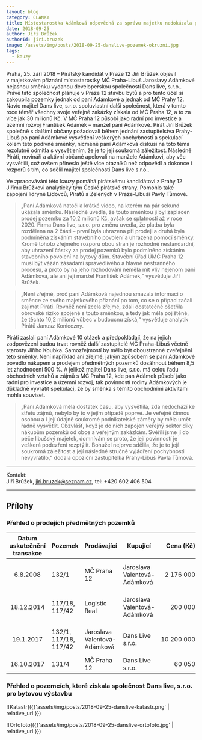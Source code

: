 ```yaml
---
layout: blog
category: CLANKY
title: Místostarostka Adámková odpovědná za správu majetku nedokázala patřičně vysvětlit směnku za 10 milionů Kč
date: 2018-09-25
author: Jiří Brůžek
authorId: jiri.bruzek
image: /assets/img/posts/2018-09-25-danslive-pozemek-okruzni.jpg
tags:
  - kauzy
---
```


Praha, 25. září 2018 – Pirátský kandidát v Praze&nbsp;12 Jiří Brůžek objevil v majetkovém přiznání místostarostky MČ Praha-Libuš Jaroslavy Adámkové nejasnou směnku vydanou developerskou společností Dans live, s.r.o.. Právě tato společnost plánuje v Praze 12 stavbu bytů a pro tento účel si zakoupila pozemky jednak od paní Adámkové a jednak od MČ Prahy&nbsp;12. Navíc majitel Dans live, s.r.o. spoluvlastní další společnost, která v tomto roce téměř všechny svoje veřejné zakázky získala od MČ Praha 12, a to za více jak 30 milionů Kč. V MČ Praha&nbsp;12 působí jako radní pro investice a územní rozvoj František Adámek – manžel paní Adámkové. Pirát Jiří Brůžek společně s dalšími občany požadovali během jednání zastupitelstva Prahy-Libuš po paní Adámkové vysvětlení veškerých pochybností a spekulací kolem této podivné směnky, nicméně paní Adámková diskusi na toto téma rezolutně odmítla s vysvětlením, že je to její soukromá záležitost. Následně Piráti, novináři a aktivní občané apelovali na manžele Adámkovi, aby věc vysvětlili, což ovšem přineslo ještě více otazníků než odpovědí a dokonce i rozporů s tím, co sdělil majitel společnosti Dans live s.r.o..

Ve zpracovávání této kauzy pomáhá pirátskému kandidátovi z Prahy&nbsp;12 Jiřímu Brůžkovi analytický tým České pirátské strany. Pomohlo také zapojení lídryně Lidovců, Pirátů a Zelených v Praze-Libuši Pavly Tůmové.

> „Paní Adámková natočila krátké video, na kterém na pár sekund ukázala směnku. Následně uvedla, že touto směnkou jí byl zaplacen prodej pozemku za 10,2 milionů Kč, avšak se splatností až v roce 2020. Firma Dans live, s.r.o. pro změnu uvedla, že platba byla rozdělena na 2&nbsp;části – první byla uhrazena při prodeji a druhá byla podmíněna získáním stavebního povolení a uhrazena pomocí směnky. Kromě tohoto zřejmého rozporu obou stran je rozhodně nestandardní, aby uhrazení částky za prodej pozemků bylo podmíněno získáním stavebního povolení na bytový dům. Stavební úřad ÚMČ Praha&nbsp;12 musí být vázán zásadami spravedlivého a hlavně nestranného procesu, a proto by na jeho rozhodování neměla mít vliv nejenom paní Adámková, ale ani její manžel František Adámek,“ vysvětluje Jiří Brůžek.

> „Není zřejmé, proč paní Adámková najednou smazala informaci o směnce ze svého majetkového přiznání po tom, co se o případ začali zajímat Piráti. Rovněž není zcela zřejmé, zdali dostatečně ošetřila obrovské riziko spojené s touto směnkou, a tedy jak měla pojištěné, že těchto 10,2&nbsp;milionů vůbec v budoucnu získá,“ vysvětluje analytik Pirátů Janusz Konieczny.

Piráti zaslali paní Adámkové 10 otázek a předpokládají, že na jejich zodpovězení budou trvat rovněž další zastupitelé MČ Praha-Libuš včetně starosty Jiřího Koubka. Samozřejmostí by mělo být oboustranné zveřejnění této směnky. Není například ani zřejmé, jakým způsobem se paní Adámkové povedlo nákupem a prodejem předmětných pozemků dosáhnout během 8,5 let zhodnocení 500&nbsp;%. A jelikož majitel Dans live, s.r.o. má celou řadu obchodních vztahů a zájmů s MČ Praha&nbsp;12, kde pan Adámek působí jako radní pro investice a územní rozvoj, tak povinností rodiny Adámkových je důkladně vyvrátit spekulaci, že by směnka s těmito obchodními aktivitami mohla souviset.

> „Paní Adámková měla dostatek času, aby vysvětlila, zda nedochází ke střetu zájmů, nebylo by to v jejím případě poprvé. Je veřejně činnou osobou a i její údajně soukromé podnikatelské záměry by měla umět řádně vysvětlit. Obzvlášť, když je do nich zapojen veřejný sektor díky nákupům pozemků od obce a veřejným zakázkám. Svěřili jsme jí do péče libušský majetek, domnívám se proto, že její povinností je veškerá podezření rozptýlit. Bohužel nejprve sdělila, že je to její soukromá záležitost a její následné stručné vyjádření pochybnosti nevyvrátilo,“ dodala opoziční zastupitelka Prahy-Libuš Pavla Tůmová.

- - -

Kontakt:<br/>
Jiří Brůžek, jiri.bruzek@seznam.cz, tel: +420&nbsp;602&nbsp;406&nbsp;504

- - -
## Přílohy

### Přehled o prodejích předmětných pozemků

| Datum uskutečnění transakce | Pozemek | Prodávající | Kupující | Cena (Kč) | Plocha m² | Cena za&nbsp;1&nbsp;m² | Zdroj informací |
|:---------------------------:|---------|-------------|----------|----------:|----------:|------------:|-----------------|
| 6.8.2008 | 132/1 | MČ Praha 12 | Jaroslava Valentová-Adámková | 2&nbsp;176&nbsp;000 | 530 | 4&nbsp;106 | Kupní smlouva (vyzvednuto z Katastru nemovitostí) |
| 18.12.2014 | 117/18, 117/42 | Logistic Real | Jaroslava Valentová-Adámková | 200&nbsp;000 | 366 | 546 | Kupní smlouva (vyzvednuto z Katastru nemovitostí) |
| 19.1.2017| 132/1, 117/18, 117/42 | Jaroslava Valentová-Adámková | Dans Live s.r.o. | 10&nbsp;200&nbsp;000 | 896 | 11&nbsp;384 | Kupní smlouva (vyzvednuto z Katastru nemovitostí) |
| 16.10.2017 | 131/4 | MČ Praha 12 | Dans Live s.r.o. | 60&nbsp;050 | 17 | 3&nbsp;532 | [smlouvy.gov.cz](https://smlouvy.gov.cz/smlouva/3862532) |

### Přehled o pozemcích, které získala společnost Dans live, s.r.o. pro bytovou výstavbu

![Katastr]({{'assets/img/posts/2018-09-25-danslive-katastr.png' | relative_url }})

![Ortofoto]({{'assets/img/posts/2018-09-25-danslive-ortofoto.jpg' | relative_url }})
